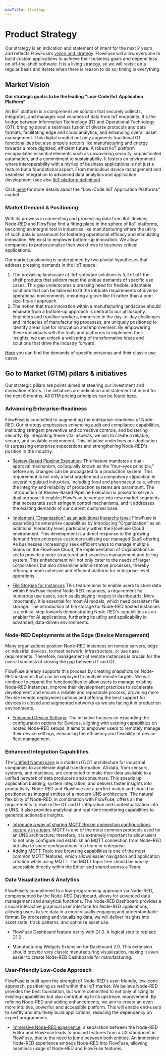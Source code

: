 ```yaml
---
navTitle: Strategy
---
```


# Product Strategy

Our strategy is an indication and statement of intent for the next 2 years, and reflects FlowFuse’s [vision and strategy](..//company/strategy.md). FlowFuse will allow everyone to build custom applications to achieve their business goals and depend less on off-the-shelf software.  It is a living strategy, so we will revisit on a regular basis and iterate when there is reason to do so; timing is everything. 

## Market Vision

**Our strategic goal is to be the leading "Low-Code IIoT Application Platform"**

An IIoT platform is a comprehensive solution that securely collects, integrates, and manages vast volumes of data from IoT endpoints. It's the bridge between Information Technology (IT) and Operational Technology (OT), bringing about a seamless fusion of diverse protocols and data formats, facilitating edge and cloud analytics, and enhancing overall asset management. This digital conduit not only augments traditional OT functionalities but also propels sectors like manufacturing and energy towards a more digitized, efficient future. A robust IIoT platform encapsulates essential elements such as unwavering security, sophisticated automation, and a commitment to sustainability. It fosters an environment where interoperability with a myriad of business applications is not just a feature but a foundational aspect. From meticulous device management and seamless integration to advanced data analytics and application development (see also [IIoT platform definition](https://www.gartner.com/doc/reprints?id=1-2C757S9J&ct=230105&st=sb)).

Click [here](./verticals.md#industrial-iot-platforms) for more details about the "Low-Code IIoT Application Platforms" market.

### Market Demand & Positioning

With its prowess in connecting and processing data from IIoT devices, Node-RED and FlowFuse find a fitting place in the sphere of IIoT platforms, becoming an integral tool in industries like manufacturing where the utility of such data is paramount for fostering operational efficacy and stimulating innovation. We exist to empower bottom-up innovation. We allow companies to professionalize their workflows to business critical applications.

Our market positioning is underpinned by two pivotal hypotheses that address pressing demands in the IIoT space:

1. The prevailing landscape of IIoT software solutions is full of off-the-shelf products that seldom meet the unique demands of specific use cases. This gap underscores a pressing need for flexible, adaptable solutions that can be tailored to fit the intricate requirements of diverse operational environments, ensuring a glove-like fit rather than a one-size-fits-all approach.
2. The notion that true innovation within a manufacturing landscape should emanate from a bottom-up approach is central to our philosophy. Engineers and frontline workers, immersed in the day-to-day challenges and intricacies of manufacturing processes, are uniquely positioned to identify areas ripe for innovation and improvement. By empowering these individuals with the tools and platforms to implement their insights, we can unlock a wellspring of transformative ideas and solutions that drive the industry forward.

[Here](./personas/index.md#common-use-cases) you can find the demands of specific personas and their classic use cases.

## Go to Market (GTM) pillars & initiatives

Our strategic pillars are points aimed at steering our investment and innovation efforts. The initiatives are indication and statement of intent for the next 6 months. All GTM pricing principles can be found [here](./pricing.md).

### Advancing Enterprise-Readiness

FlowFuse is committed to augmenting the enterprise-readiness of Node-RED. Our strategy emphasises enhancing audit and compliance capabilities, instituting stringent preventive and corrective controls, and bolstering security. By integrating these vital aspects, we aim to create a reliable, secure, and scalable environment. This initiative underlines our dedication to surpassing enterprise expectations and strengthening Node-RED's position in the industry.

- [Review-Based Pipeline Execution](https://github.com/FlowFuse/flowfuse/issues/3139): This feature mandates a dual-approval mechanism, colloquially known as the "four-eyes principle," before any changes can be propagated to a production system. This requirement is not only a best practice but a compulsory stipulation in several regulated industries, including food and pharmaceuticals, where the integrity and reliability of production systems are paramount. The introduction of Review-Based Pipeline Execution is poised to serve a dual purpose: it enables FlowFuse to venture into new market segments that necessitate such stringent control mechanisms, and it addresses the existing demands of our current customer base.

- [Implement "Organization" as an additional hierarchy level](https://github.com/FlowFuse/flowfuse/issues/2338): FlowFuse is expanding its enterprise capabilities by introducing "Organization" as an additional hierarchy level, particularly within the FlowFuse Cloud environment. This development is a direct response to the growing demand from enterprise customers utilizing our managed SaaS offering. As businesses increasingly seek efficient ways to manage multiple teams on the FlowFuse Cloud, the implementation of Organizations is set to provide a more structured and seamless management and billing system. This enhancement will not only cater to the needs of larger corporations but also streamline administrative processes, thereby offering a more cohesive and efficient platform for enterprise-level operations.

- [File Storgae for Instances](https://github.com/FlowFuse/flowfuse/issues/3056) This feature aims to enable users to store data within FlowFuse-hosted Node-RED instances, a requirement for numerous use cases, such as displaying images in dashboards. More importantly, it is essential for most AI models, which need persistent file storage. The introduction of file storage for Node-RED hosted instances is a critical step towards demonstrating Node-RED's capabilities as an enabler for AI applications, furthering its utility and applicability in advanced, data-driven environments.

### Node-RED Deployments at the Edge (Device Management)

Many organizations position Node-RED instances on remote servers, edge or industrial devices, to meet network, infrastructure, or use case requirements. Therefore, management of remote instances is crucial for the overall success of closing the gap between IT and OT. 

FlowFuse already supports this process by creating snapshots on Node-RED instances that can be deployed to multiple remote targets. We will continue to expand the functionalities to allow users to manage existing Node-RED instances, improve their development practices to accelerate development and ensure a reliable and repeatable process, providing more flexible remote deployment options and offering the best support for devices in closed and segmented networks as we are facing it in production environments.

- [Enhanced Device Settings](https://github.com/FlowFuse/flowfuse/issues/3172): The initiative focuses on expanding the configuration options for Devices, aligning with existing capabilities on hosted Node-RED setups. It aims to empower users to remotely manage their device settings, enhancing the efficiency and flexibility of device fleet management. 

### Enhanced Integration Capabilities

The [Unified Namespace](https://flowfuse.com/unified-namespace/) is a modern IT/OT architecture for industrial companies to accelerate digital transformation. All data, from sensors, systems, and machines, are connected to make their data available to a unified network of data producers and consumers. This speeds up application building, system integration, and delivers faster insights into productivity. Node-RED and FlowFuse are a perfect match and should be positioned as integral entities of a modern UNS architecture. The natural flexibility of Node-RED, in combination with FlowFuse, offers all the requirements to realize the OT and IT integration and contextualization into a UNS. It also provides analytical and real-time monitoring capabilities to generate actionable insights.

- [Introduce a way of sharing MQTT Broker connection configurations securely in a team](https://github.com/FlowFuse/flowfuse/issues/3444). MQTT is one of the most common protocols used for an UNS architecture; therefore, it is extremely important to allow users to not only configure and establish an MQTT connection from Node-RED but also to share configurations in a team or enterprise.
- Adding MQTT Topic tree browsing capabilities is one of the most common MQTT features, which allows easier navigation and application creation while using MQTT. The MQTT topic tree should be ideally accessible directly within the Editor and shared across a Team.

### Data Visualization & Analytics

FlowFuse's commitment to a low-programming approach via Node-RED, complemented by the Node-RED Dashboard, allows for advanced data management and analytical functions. The Node-RED Dashboard provides a crucial interactive graphical user interface for Node-RED applications, allowing users to see data in a more visually engaging and understandable format. By processing and visualizing data, we will deliver insights into asset state, track patterns, and optimize asset use.

- FlowFuse Dashboard feature parity with D1.0. A logical step to replace D1.0 .

- Manufacturing Widgets Extension for Dashboard 2.0. This extension should provide very classic manufacturing visualization, making it even easier to create Node-RED Dashboards for manufacturing.

### User-Friendly Low-Code Approach

FlowFuse is built upon the strength of Node-RED's user-friendly, low-code approach, positioning us well within the IIoT market. We believe Node-RED provides the best foundation, but we're committed to not only utilizing its existing capabilities but also contributing to its upstream improvement. By refining Node-RED and adding enhancements, we aim to create an even more intuitive, powerful, and accessible platform. This will enable end-users to swiftly and intuitively build applications, reducing the dependency on expert programmers.

- [Immersive Node-RED experience](https://github.com/FlowFuse/flowfuse/issues/2246), a separation between the Node-RED Editor and FlowFuse leads to unused features from a UX standpoint in FlowFuse, due to the need to jump between both entities. An immersive Node-RED experience embeds Node-RED into FlowFuse, allowing seamless usage of Node-RED and FlowFuse features.

